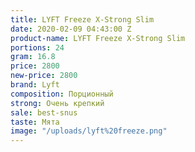 ```yaml
---
title: LYFT Freeze X-Strong Slim
date: 2020-02-09 04:43:00 Z
product-name: LYFT Freeze X-Strong Slim
portions: 24
gram: 16.8
price: 2800
new-price: 2800
brand: Lyft
composition: Порционный
strong: Очень крепкий
sale: best-snus
taste: Мята
image: "/uploads/lyft%20freeze.png"
---
```


